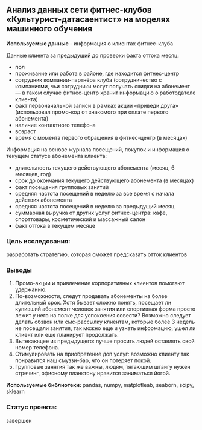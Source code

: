 ## Анализ данных сети фитнес-клубов «Культурист-датасаентист» на моделях машинного обучения

<b> Используемые данные </b> - информация о клиентах фитнес-клуба

Данные клиента за предыдущий до проверки факта оттока месяц: 
- пол
- проживание или работа в районе, где находится фитнес-центр
- сотрудник компании-партнёра клуба (сотрудничество с компаниями, чьи сотрудники могут получать скидки на абонемент — в таком случае фитнес-центр хранит информацию о работодателе клиента)
- факт первоначальной записи в рамках акции «приведи друга» (использовал промо-код от знакомого при оплате первого абонемента)
- наличие контактного телефона
- возраст
- время с момента первого обращения в фитнес-центр (в месяцах)

Информация на основе журнала посещений, покупок и информация о текущем статусе абонемента клиента:
- длительность текущего действующего абонемента (месяц, 6 месяцев, год)
- срок до окончания текущего действующего абонемента (в месяцах)
- факт посещения групповых занятий
- средняя частота посещений в неделю за все время с начала действия абонемента
- средняя частота посещений в неделю за предыдущий месяц
- суммарная выручка от других услуг фитнес-центра: кафе, спорттовары, косметический и массажный салон
- факт оттока в текущем месяце

### Цель исследования: 
разработать стратегию, которая сможет предсказать отток клиентов

### Выводы
1. Промо-акции и привлечение корпоративных клиентов помогают удержанию.
1. По-возможности, следут продавать абонементы на более длительный срок. Хотя бывает сложно понять, посещает ли купивший абонемент человек занятия или спортивная форма просто лежит у него на полке для успокоения совести? Возможно следует делать обзвон или смс-рассылку клиентам, которые более 3 недель не посещали занятия, так можно еще и узнать информацию, ушел ли клиент или еще планирует продолжать.
1. Вытекающее из предыдущего: лучше просить людей оставлять свой номер телефона.
1. Стимулировать на приобретение доп услуг: возможно клиенту так понравится наш смуззи-бар, что он потеряет покой. 
1. Групповые занятия так же важны, людям, тягающим штангу нужен стречинг, офисному планктону нравится заниматься йогой.



<b> Используемые библиотеки: </b> pandas, numpy, matplotleab, seaborn, scipy, sklearn

### Статус проекта:
завершен



